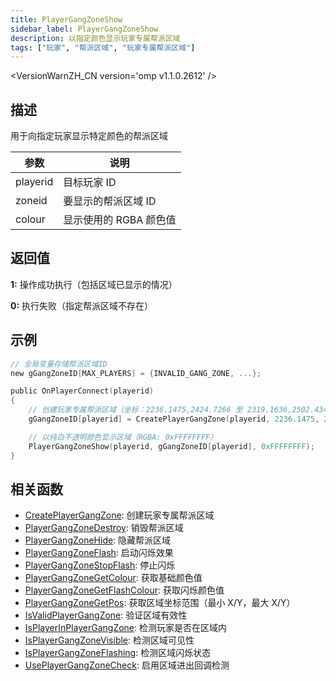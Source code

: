 ```yaml
---
title: PlayerGangZoneShow
sidebar_label: PlayerGangZoneShow
description: 以指定颜色显示玩家专属帮派区域
tags: ["玩家", "帮派区域", "玩家专属帮派区域"]
---
```


<VersionWarnZH_CN version='omp v1.1.0.2612' />

## 描述

用于向指定玩家显示特定颜色的帮派区域

| 参数     | 说明                   |
| -------- | ---------------------- |
| playerid | 目标玩家 ID            |
| zoneid   | 要显示的帮派区域 ID    |
| colour   | 显示使用的 RGBA 颜色值 |

## 返回值

**1:** 操作成功执行（包括区域已显示的情况）

**0:** 执行失败（指定帮派区域不存在）

## 示例

```c
// 全局变量存储帮派区域ID
new gGangZoneID[MAX_PLAYERS] = {INVALID_GANG_ZONE, ...};

public OnPlayerConnect(playerid)
{
    // 创建玩家专属帮派区域（坐标：2236.1475,2424.7266 至 2319.1636,2502.4348）
    gGangZoneID[playerid] = CreatePlayerGangZone(playerid, 2236.1475, 2424.7266, 2319.1636, 2502.4348);

    // 以纯白不透明颜色显示区域（RGBA: 0xFFFFFFFF）
    PlayerGangZoneShow(playerid, gGangZoneID[playerid], 0xFFFFFFFF);
}
```

## 相关函数

- [CreatePlayerGangZone](CreatePlayerGangZone): 创建玩家专属帮派区域
- [PlayerGangZoneDestroy](PlayerGangZoneDestroy): 销毁帮派区域
- [PlayerGangZoneHide](PlayerGangZoneHide): 隐藏帮派区域
- [PlayerGangZoneFlash](PlayerGangZoneFlash): 启动闪烁效果
- [PlayerGangZoneStopFlash](PlayerGangZoneStopFlash): 停止闪烁
- [PlayerGangZoneGetColour](PlayerGangZoneGetColour): 获取基础颜色值
- [PlayerGangZoneGetFlashColour](PlayerGangZoneGetFlashColour): 获取闪烁颜色值
- [PlayerGangZoneGetPos](PlayerGangZoneGetPos): 获取区域坐标范围（最小 X/Y，最大 X/Y）
- [IsValidPlayerGangZone](IsValidPlayerGangZone): 验证区域有效性
- [IsPlayerInPlayerGangZone](IsPlayerInPlayerGangZone): 检测玩家是否在区域内
- [IsPlayerGangZoneVisible](IsPlayerGangZoneVisible): 检测区域可见性
- [IsPlayerGangZoneFlashing](IsPlayerGangZoneFlashing): 检测区域闪烁状态
- [UsePlayerGangZoneCheck](UsePlayerGangZoneCheck): 启用区域进出回调检测
